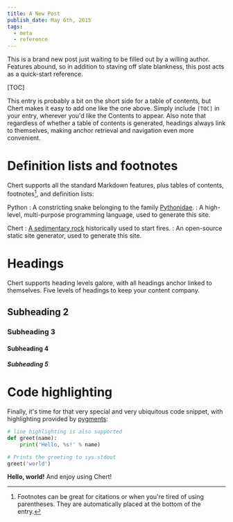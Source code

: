 ```yaml
---
title: A New Post
publish_date: May 6th, 2015
tags:
  - meta
  - reference
---
```


This is a brand new post just waiting to be filled out by a willing
author. Features abound, so in addition to staving off slate
blankness, this post acts as a quick-start reference.

<!-- HTML comments are the preferred comment syntax for markdown -->
<!-- Note that the title of the post is conventionally prepended as an h1-level heading by the theme -->

[TOC]

This entry is probably a bit on the short side for a table of
contents, but Chert makes it easy to add one like the one above.
Simply include `[TOC]` in your entry, wherever you'd like the Contents
to appear. Also note that regardless of whether a table of contents is
generated, headings always link to themselves, making anchor retrieval
and navigation even more convenient.

# Definition lists and footnotes

Chert supports all the standard Markdown features, plus tables of
contents, footnotes[^note], and definition lists:

Python
:   A constricting snake belonging to the family [Pythonidae][pythonidae].
:   A high-level, multi-purpose programming language, used to generate this site.

Chert
:   [A sedimentary rock][chert_rock] historically used to start fires.
:   An open-source static site generator, used to generate this site.

[^note]: Footnotes can be great for citations or when you're tired of
using parentheses. They are automatically placed at the bottom of the
entry.

# Headings
Chert supports heading levels galore, with all headings anchor linked
to themselves. Five levels of headings to keep your content company.
## Subheading 2
### Subheading 3
#### Subheading 4
##### Subheading 5

# Code highlighting

Finally, it's time for that very special and very ubiquitous code snippet,
with highlighting provided by [pygments][pygments]:

```python hl_lines="1"
# line highlighting is also supported
def greet(name):
    print('Hello, %s!' % name)

# Prints the greeting to sys.stdout
greet('world')
```

**Hello, world!** And enjoy using Chert!

[pythonidae]: https://en.wikipedia.org/wiki/Pythonidae
[chert_rock]: https://en.wikipedia.org/wiki/Chert
[pygments]: http://pygments.org/
